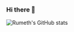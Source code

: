 ### Hi there 👋

![Rumeth's GitHub stats](https://github-readme-stats.vercel.app/api?username=RumethSandinu&show_icons=true&theme=radical)
<!--
**RumethSandinu/RumethSandinu** is a ✨ _special_ ✨ repository because its `README.md` (this file) appears on your GitHub profile.

Here are some ideas to get you started:

- 🔭 I’m currently working on ...
- 🌱 I’m currently learning ...
- 👯 I’m looking to collaborate on ...
- 🤔 I’m looking for help with ...
- 💬 Ask me about ...
- 📫 How to reach me: ...
- 😄 Pronouns: ...
- ⚡ Fun fact: ...
-->
